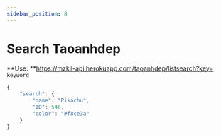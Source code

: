 ```yaml
---
sidebar_position: 8
---
```

# Search Taoanhdep


**Use: **https://mzkil-api.herokuapp.com/taoanhdep/listsearch?key= `keyword`

```jsx title="https://mzkil-api.herokuapp.com/taoanhdep/search?key=Pika"
{
    "search": {
        "name": "Pikachu",
        "ID": 546,
        "color": "#f8ce3a"
    }
}
```